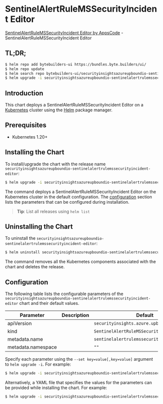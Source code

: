 # SentinelAlertRuleMSSecurityIncident Editor

[SentinelAlertRuleMSSecurityIncident Editor by AppsCode](https://byte.builders) - SentinelAlertRuleMSSecurityIncident Editor

## TL;DR;

```bash
$ helm repo add bytebuilders-ui https://bundles.byte.builders/ui/
$ helm repo update
$ helm search repo bytebuilders-ui/securityinsightsazureupboundio-sentinelalertrulemssecurityincident-editor --version=v0.4.18
$ helm upgrade -i securityinsightsazureupboundio-sentinelalertrulemssecurityincident-editor bytebuilders-ui/securityinsightsazureupboundio-sentinelalertrulemssecurityincident-editor -n default --create-namespace --version=v0.4.18
```

## Introduction

This chart deploys a SentinelAlertRuleMSSecurityIncident Editor on a [Kubernetes](http://kubernetes.io) cluster using the [Helm](https://helm.sh) package manager.

## Prerequisites

- Kubernetes 1.20+

## Installing the Chart

To install/upgrade the chart with the release name `securityinsightsazureupboundio-sentinelalertrulemssecurityincident-editor`:

```bash
$ helm upgrade -i securityinsightsazureupboundio-sentinelalertrulemssecurityincident-editor bytebuilders-ui/securityinsightsazureupboundio-sentinelalertrulemssecurityincident-editor -n default --create-namespace --version=v0.4.18
```

The command deploys a SentinelAlertRuleMSSecurityIncident Editor on the Kubernetes cluster in the default configuration. The [configuration](#configuration) section lists the parameters that can be configured during installation.

> **Tip**: List all releases using `helm list`

## Uninstalling the Chart

To uninstall the `securityinsightsazureupboundio-sentinelalertrulemssecurityincident-editor`:

```bash
$ helm uninstall securityinsightsazureupboundio-sentinelalertrulemssecurityincident-editor -n default
```

The command removes all the Kubernetes components associated with the chart and deletes the release.

## Configuration

The following table lists the configurable parameters of the `securityinsightsazureupboundio-sentinelalertrulemssecurityincident-editor` chart and their default values.

|     Parameter      | Description |                        Default                         |
|--------------------|-------------|--------------------------------------------------------|
| apiVersion         |             | <code>securityinsights.azure.upbound.io/v1beta1</code> |
| kind               |             | <code>SentinelAlertRuleMSSecurityIncident</code>       |
| metadata.name      |             | <code>sentinelalertrulemssecurityincident</code>       |
| metadata.namespace |             | <code>""</code>                                        |


Specify each parameter using the `--set key=value[,key=value]` argument to `helm upgrade -i`. For example:

```bash
$ helm upgrade -i securityinsightsazureupboundio-sentinelalertrulemssecurityincident-editor bytebuilders-ui/securityinsightsazureupboundio-sentinelalertrulemssecurityincident-editor -n default --create-namespace --version=v0.4.18 --set apiVersion=securityinsights.azure.upbound.io/v1beta1
```

Alternatively, a YAML file that specifies the values for the parameters can be provided while
installing the chart. For example:

```bash
$ helm upgrade -i securityinsightsazureupboundio-sentinelalertrulemssecurityincident-editor bytebuilders-ui/securityinsightsazureupboundio-sentinelalertrulemssecurityincident-editor -n default --create-namespace --version=v0.4.18 --values values.yaml
```
